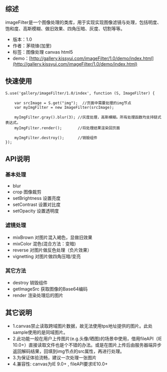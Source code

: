 ## 综述

imageFilter是一个图像处理的类库，用于实现实现图像滤镜与处理，包括明度、饱和度、高斯模糊、做旧效果、四角压暗、灰度、切割等等。

* 版本：1.0
* 作者：茅晓锋(加里)
* 标签：图像处理 canvas html5
* demo：[http://gallery.kissyui.com/imageFilter/1.0/demo/index.html](http://gallery.kissyui.com/imageFilter/1.0/demo/index.html)

## 快速使用

    S.use('gallery/imageFilter/1.0/index', function (S, ImageFilter) {

    	var srcImage = S.get("img");  //页面中需要处理的img节点
        var myImgFilter = new ImageFilter(srcImage); 

        myImgFilter.gray().blur(3); //灰度处理，高斯模糊。所有处理函数均支持链式表达式。
        myImgFilter.render();       //将处理结果渲染回页面

        myImgFilter.destroy();      //销毁组件
    });


## API说明

### 基本处理
- blur
- crop 图像裁剪
- setBrightness 设置亮度
- setContrast 设置对比度
- setOpacity 设置透明度

### 滤镜处理
- mixBrown 对图片混入褐色，显做旧效果
- mixColor 混色(混合方法：变暗)
- reverse 对图片做反色处理（负片效果）
- vignetting 对图片做四角压暗/变亮

### 其它方法
- destroy 销毁组件
- getImageSrc 获取图像的Base64编码
- render 渲染处理后的图片

## 其它说明
- 1.canvas禁止读取跨域图片数据，故无法使用tps地址提供的图片。此处sample使用的是同域图片。
- 2.此功能一般在用户上传图片(e.g.头像/晒图)的场景中使用，借用fileAPI（IE 10.0+）直接读取文件也是个不错的办法。或是在图片上传后由服务器端异步返回解码结果，回填到img节点的src属性，再进行处理。
- 3.为保证体验流畅，建议一次处理一张图片
- 4.兼容性: canvas为IE 9.0+ , fileAPI要求IE10.0+











